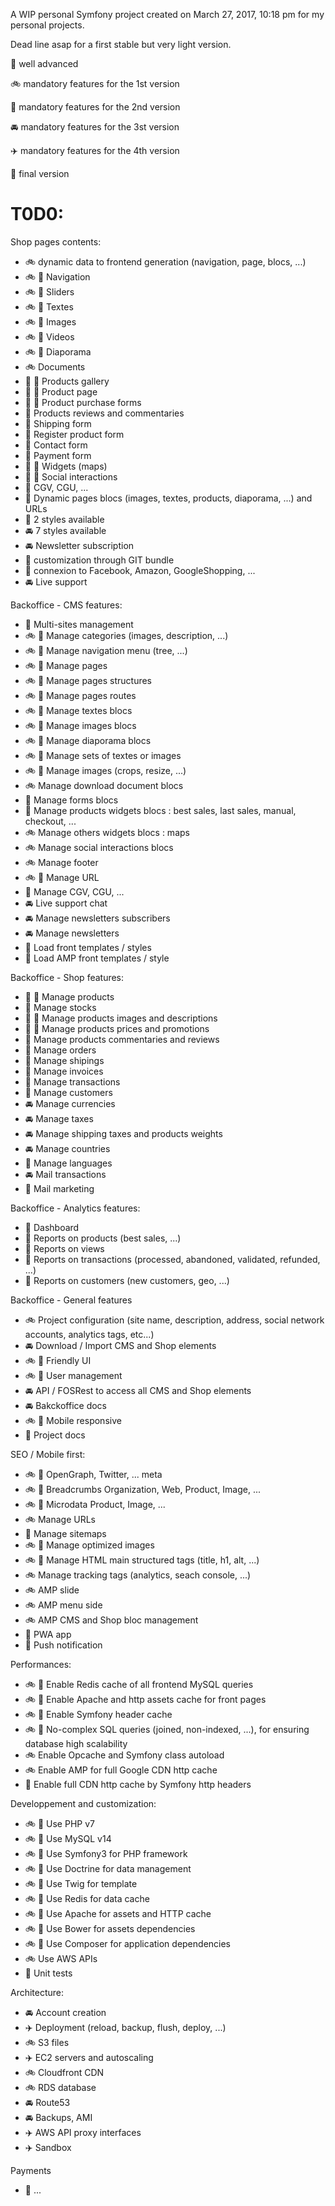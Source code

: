 
A WIP personal Symfony project created on March 27, 2017, 10:18 pm for my personal projects.

Dead line asap for a first stable but very light version.

:checkered_flag: well advanced

:bike: mandatory features for the 1st version

:tractor: mandatory features for the 2nd version

:oncoming_automobile: mandatory features for the 3st version

:airplane: mandatory features for the 4th version

:rocket: final version

T0D0:
=====

Shop pages contents:
- :bike: dynamic data to frontend generation (navigation, page, blocs, ...) 
- :bike: :checkered_flag: Navigation
- :bike: :checkered_flag: Sliders
- :bike: :checkered_flag: Textes
- :bike: :checkered_flag: Images
- :bike: :checkered_flag: Videos
- :bike: :checkered_flag: Diaporama
- :bike: Documents
- :tractor: :checkered_flag: Products gallery
- :tractor: :checkered_flag: Product page
- :tractor: :checkered_flag: Product purchase forms
- :tractor: Products reviews and commentaries
- :tractor: Shipping form
- :tractor: Register product form
- :tractor: Contact form
- :tractor: Payment form
- :tractor: :checkered_flag: Widgets (maps)
- :tractor: :checkered_flag: Social interactions
- :tractor: CGV, CGU, ...
- :tractor: Dynamic pages blocs (images, textes, products, diaporama, ...) and URLs
- :tractor: 2 styles available
- :oncoming_automobile: 7 styles available
- :oncoming_automobile: Newsletter subscription
- :rocket: customization through GIT bundle
- :rocket: connexion to Facebook, Amazon, GoogleShopping, ...
- :oncoming_automobile: Live support

Backoffice - CMS features:
- :tractor: Multi-sites management
- :bike: :checkered_flag: Manage categories (images, description, ...)
- :bike: :checkered_flag: Manage navigation menu (tree, ...)
- :bike: :checkered_flag: Manage pages
- :bike: :checkered_flag: Manage pages structures
- :bike: :checkered_flag: Manage pages routes
- :bike: :checkered_flag: Manage textes blocs
- :bike: :checkered_flag: Manage images blocs
- :bike: :checkered_flag: Manage diaporama blocs
- :bike: :checkered_flag: Manage sets of textes or images
- :bike: :checkered_flag: Manage images (crops, resize, ...)
- :bike: Manage download document blocs
- :tractor: Manage forms blocs
- :tractor: Manage products widgets blocs : best sales, last sales, manual, checkout, ...
- :bike: Manage others widgets blocs : maps
- :bike: Manage social interactions blocs
- :bike: Manage footer 
- :bike: :checkered_flag: Manage URL
- :tractor: Manage CGV, CGU, ...
- :oncoming_automobile: Live support chat
- :oncoming_automobile: Manage newsletters subscribers
- :oncoming_automobile: Manage newsletters
- :tractor: Load front templates / styles
- :tractor: Load AMP front templates / style

Backoffice - Shop features:
- :tractor: :checkered_flag: Manage products
- :tractor: Manage stocks
- :tractor: :checkered_flag: Manage products images and descriptions
- :tractor: :checkered_flag: Manage products prices and promotions
- :tractor: Manage products commentaries and reviews
- :tractor: Manage orders
- :tractor: Manage shipings
- :tractor: Manage invoices
- :tractor: Manage transactions
- :tractor: Manage customers
- :oncoming_automobile: Manage currencies
- :oncoming_automobile: Manage taxes
- :oncoming_automobile: Manage shipping taxes and products weights
- :oncoming_automobile: Manage countries
- :rocket: Manage languages
- :oncoming_automobile: Mail transactions
- :rocket: Mail marketing

Backoffice - Analytics features:
- :tractor: Dashboard
- :rocket: Reports on products (best sales, ...)
- :rocket: Reports on views
- :tractor: Reports on transactions (processed, abandoned, validated, refunded, ...)
- :rocket: Reports on customers (new customers, geo, ...)

Backoffice - General features
- :bike: Project configuration (site name, description, address, social network accounts, analytics tags, etc...)
- :oncoming_automobile: Download / Import CMS and Shop elements
- :bike: :checkered_flag: Friendly UI
- :bike: :checkered_flag: User management
- :oncoming_automobile: API / FOSRest to access all CMS and Shop elements 
- :oncoming_automobile: Bakckoffice docs
- :bike: :checkered_flag: Mobile responsive
- :rocket: Project docs

SEO / Mobile first:
- :bike: :checkered_flag: OpenGraph, Twitter, ... meta
- :bike: :checkered_flag: Breadcrumbs Organization, Web, Product, Image, ... 
- :bike: :checkered_flag: Microdata Product, Image, ...
- :bike: Manage URLs
- :tractor: Manage sitemaps
- :bike: :checkered_flag: Manage optimized images
- :bike: :checkered_flag: Manage HTML main structured tags (title, h1, alt, ...)
- :bike: Manage tracking tags (analytics, seach console, ...)
- :bike: AMP slide
- :bike: AMP menu side
- :bike: AMP CMS and Shop bloc management
- :rocket: PWA app
- :rocket: Push notification

Performances:
- :bike: :checkered_flag: Enable Redis cache of all frontend MySQL queries
- :bike: :checkered_flag: Enable Apache and http assets cache for front pages
- :bike: :checkered_flag: Enable Symfony header cache
- :bike: :checkered_flag: No-complex SQL queries (joined, non-indexed, ...), for ensuring database high scalability
- :bike: Enable Opcache and Symfony class autoload
- :bike: Enable AMP for full Google CDN http cache
- :rocket: Enable full CDN http cache by Symfony http headers

Developpement and customization:
- :bike: :checkered_flag: Use PHP v7
- :bike: :checkered_flag: Use MySQL v14
- :bike: :checkered_flag: Use Symfony3 for PHP framework
- :bike: :checkered_flag: Use Doctrine for data management
- :bike: :checkered_flag: Use Twig for template
- :bike: :checkered_flag: Use Redis for data cache
- :bike: :checkered_flag: Use Apache for assets and HTTP cache
- :bike: :checkered_flag: Use Bower for assets dependencies
- :bike: :checkered_flag: Use Composer for application dependencies
- :bike: Use AWS APIs
- :tractor: Unit tests

Architecture:
- :oncoming_automobile: Account creation
- :airplane: Deployment (reload, backup, flush, deploy, ...)
- :bike: S3 files
- :airplane: EC2 servers and autoscaling
- :bike: Cloudfront CDN
- :bike: RDS database
- :oncoming_automobile: Route53 
- :oncoming_automobile: Backups, AMI
- :airplane: AWS API proxy interfaces
- :airplane: Sandbox

Payments
- :tractor: ...

